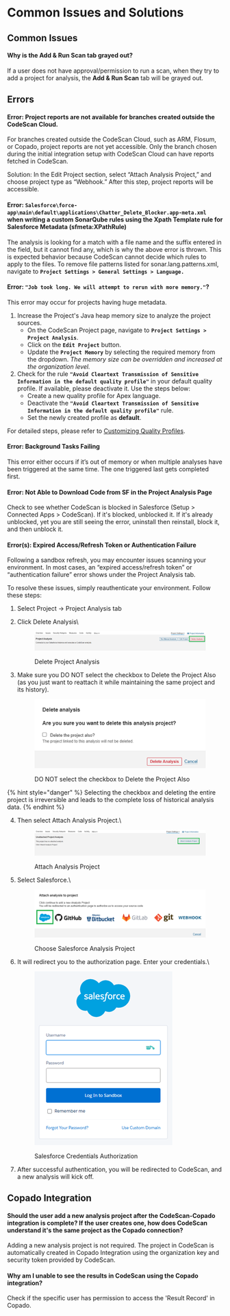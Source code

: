 # Common Issues and Solutions

## Common Issues

#### **Why is the Add & Run Scan tab grayed out?**

If a user does not have approval/permission to run a scan, when they try to add a project for analysis, the **Add & Run Scan** tab will be grayed out.

## Errors <a href="#error-salesforceforceappmaindefaultapplicationschatterdeleteblockerappmetaxml" id="error-salesforceforceappmaindefaultapplicationschatterdeleteblockerappmetaxml"></a>

#### Error: Project reports are not available for branches created outside the CodeScan Cloud.

For branches created outside the CodeScan Cloud, such as ARM, Flosum, or Copado, project reports are not yet accessible. Only the branch chosen during the initial integration setup with CodeScan Cloud can have reports fetched in CodeScan.&#x20;

Solution: In the Edit Project section, select “Attach Analysis Project,” and choose project type as “Webhook.” After this step, project reports will be accessible.

#### **Error: `Salesforce\force-app\main\default\applications\Chatter_Delete_Blocker.app-meta.xml` when writing a custom SonarQube rules using the Xpath Template rule for Salesforce Metadata (sfmeta:XPathRule)** <a href="#error-salesforceforceappmaindefaultapplicationschatterdeleteblockerappmetaxml" id="error-salesforceforceappmaindefaultapplicationschatterdeleteblockerappmetaxml"></a>

The analysis is looking for a match with a file name and the suffix entered in the field, but it cannot find any, which is why the above error is thrown. This is expected behavior because CodeScan cannot decide which rules to apply to the files. To remove file patterns listed for sonar.lang.patterns.xml, navigate to **`Project Settings > General Settings > Language.`**

#### **Error: `"Job took long. We will attempt to rerun with more memory."`**?

This error may occur for projects having huge metadata.

1. Increase the Project's Java heap memory size to analyze the project sources.&#x20;
   * On the CodeScan Project page, navigate to **`Project Settings > Project Analysis`**.
   * Click on the **`Edit Project`** button.
   * Update the **`Project Memory`** by selecting the required memory from the dropdown. _The memory size can be overridden and increased at the organization level._
2. Check for the rule **`"Avoid Cleartext Transmission of Sensitive Information in the default quality profile"`** in your default quality profile. If available, please deactivate it. Use the steps below:
   * Create a new quality profile for Apex language.
   * Deactivate the **`"Avoid Cleartext Transmission of Sensitive Information in the default quality profile"`** rule.
   * Set the newly created profile as **default**.

For detailed steps, please refer to [Customizing Quality Profiles](https://knowledgebase.autorabit.com/codescan/docs/customizing-quality-profiles).

#### Error: Background Tasks Failing

This error either occurs if it’s out of memory or when multiple analyses have been triggered at the same time. The one triggered last gets completed first.

#### Error: Not Able to Download Code from SF in the Project Analysis Page

Check to see whether CodeScan is blocked in Salesforce (Setup > Connected Apps > CodeScan). If it's blocked, unblocked it. If it's already unblocked, yet you are still seeing the error, uninstall then reinstall, block it, and then unblock it.

#### Error(s): Expired Access/Refresh Token or Authentication Failure

Following a sandbox refresh, you may encounter issues scanning your environment. In most cases, an “expired access/refresh token” or “authentication failure” error shows under the Project Analysis tab.

To resolve these issues, simply reauthenticate your environment. Follow these steps:

1. Select Project -> Project Analysis tab
2.  Click Delete Analysis\


    <figure><img src="../../../.gitbook/assets/image (8).png" alt=""><figcaption><p>Delete Project Analysis</p></figcaption></figure>
3.  Make sure you DO NOT select the checkbox to Delete the Project Also (as you just want to reattach it while maintaining the same project and its history).

    <figure><img src="../../../.gitbook/assets/image (2) (1) (1) (1) (1).png" alt=""><figcaption><p>DO NOT select the checkbox to Delete the Project Also</p></figcaption></figure>



{% hint style="danger" %}
Selecting the checkbox and deleting the entire project is irreversible and leads to the complete loss of historical analysis data.
{% endhint %}

4.  Then select Attach Analysis Project.\


    <figure><img src="../../../.gitbook/assets/image (3) (1) (1) (1) (1).png" alt=""><figcaption><p>Attach Analysis Project</p></figcaption></figure>
5.  Select Salesforce.\


    <figure><img src="../../../.gitbook/assets/image (4) (1) (1) (1) (1).png" alt=""><figcaption><p>Choose Salesforce Analysis Project</p></figcaption></figure>
6.  It will redirect you to the authorization page. Enter your credentials.\


    <figure><img src="../../../.gitbook/assets/image (5) (1) (1).png" alt=""><figcaption><p>Salesforce Credentials Authorization</p></figcaption></figure>


7. After successful authentication, you will be redirected to CodeScan, and a new analysis will kick off.

## Copado Integration <a href="#faqs" id="faqs"></a>

#### **Should the user add a new analysis project after the CodeScan-Copado integration is complete? If the user creates one, how does CodeScan understand it's the same project as the Copado connection?**

Adding a new analysis project is not required. The project in CodeScan is automatically created in Copado Integration using the organization key and security token provided by CodeScan.

#### **Why am I unable to see the results in CodeScan using the Copado integration?**

Check if the specific user has permission to access the 'Result Record' in Copado.

